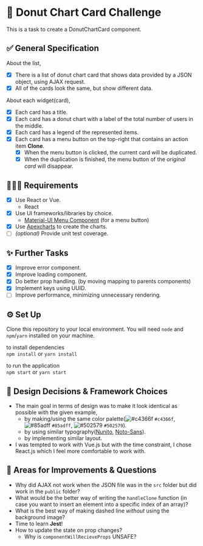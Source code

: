 # 🍩 Donut Chart Card Challenge

This is a task to create a DonutChartCard component.

## ✅ General Specification

About the list,

- [x] There is a list of donut chart card that shows data provided by a JSON object, using AJAX request.
- [x] All of the cards look the same, but show different data.

About each widget(card),

- [x] Each card has a title.
- [x] Each card has a donut chart with a label of the total number of users in the middle.
- [x] Each card has a legend of the represented items.
- [x] Each card has a menu button on the top-right that contains an action item **Clone**.
  - [x] When the menu button is clicked, the current card will be duplicated.
  - [x] When the duplication is finished, the menu button of the _original card_ will disappear.

## 👩🏻‍💻 Requirements

- [x] Use React or Vue.
  - React
- [x] Use UI frameworks/libraries by choice.
  - [Material-UI Menu Component](https://material-ui.com/components/menus/) (for a menu button)
- [x] Use [Apexcharts](https://apexcharts.com/) to create the charts.
- [ ] _(optional)_ Provide unit test coverage.

## ✨ Further Tasks

- [x] Improve error component.
- [x] Improve loading component.
- [x] Do better prop handling. (by moving mapping to parents components)
- [x] Implement keys using UUID.
- [ ] Improve performance, minimizing unnecessary rendering.

## ⚙️ Set Up

Clone this repository to your local environment. You will need `node` and `npm`/`yarn` installed on your machine.

to install dependencies <br>
`npm install` or `yarn install`

to run the application <br>
`npm start` or `yarn start`

## 🎨 Design Decisions & Framework Choices

- The main goal in terms of design was to make it look identical as possible with the given example,
  - by making/using the same color palette(![#c4366f](https://via.placeholder.com/15/c4366f/000000?text=+) `#c4366f`, ![#85adff](https://via.placeholder.com/15/85adff/000000?text=+) `#85adff`, ![#502579](https://via.placeholder.com/15/502579/000000?text=+) `#502579`).
  - by using similar typography([Nunito](https://fonts.google.com/specimen/Nunito?preview.text=12187&preview.text_type=custom&selection.family=Noto+Sans:wght@700|Nunito:wght@300;400;600;700;800&sidebar.open=true&query=nunito), [Noto-Sans](https://fonts.google.com/specimen/Noto+Sans?preview.text=12187&preview.text_type=custom&selection.family=Noto+Sans:wght@700|Nunito:wght@300;400;600;700;800&sidebar.open=true)).
  - by implementing similar layout.
- I was tempted to work with Vue.js but with the time constraint, I chose React.js which I feel more comfortable to work with.

## 💯 Areas for Improvements & Questions

- Why did AJAX not work when the JSON file was in the `src` folder but did work in the `public` folder?
- What would be the better way of writing the `handleClone` function (in case you want to insert an element into a specific index of an array)?
- What is the best way of making dashed line _without_ using the background image?
- Time to learn **Jest**!
- How to update the state on prop changes?
  - Why is `componentWillRecieveProps` UNSAFE?
